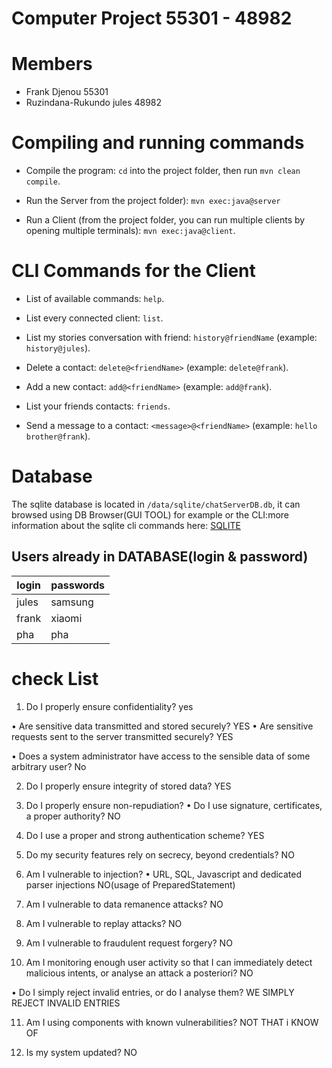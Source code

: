 # Computer Project 55301 - 48982

# Members

- Frank Djenou 55301
- Ruzindana-Rukundo jules 48982



# Compiling and running commands

- Compile the program: `cd` into the project folder, then run `mvn clean compile`.

- Run the Server from the project folder): `mvn exec:java@server`

- Run a Client (from the project folder, you can run multiple clients by opening multiple terminals): `mvn exec:java@client`.

#  CLI Commands for the Client

- List of available commands: `help`.

- List every connected client: `list`.

- List my stories conversation with friend: `history@friendName`  (example: `history@jules`).

- Delete a contact: `delete@<friendName>` (example: `delete@frank`).

- Add a new contact: `add@<friendName>` (example: `add@frank`).

- List your friends contacts: `friends`.

- Send a message to a contact: `<message>@<friendName>` (example: `hello brother@frank`).

# Database

The sqlite database is located in `/data/sqlite/chatServerDB.db`, it can browsed using DB Browser(GUI TOOL) for example
or the CLI:more information about the sqlite cli commands here:
[SQLITE](https://www.sqlite.org/cli.html/) 



## Users already in DATABASE(login & password)

| login         | passwords    
| ------------- |-------------|
| jules         |samsung| 
| frank        |xiaomi   |   
| pha           | pha      |   


# check List 


1. Do I properly ensure confidentiality?
yes

• Are sensitive data transmitted and stored securely?
YES
• Are sensitive requests sent to the server transmitted securely?
YES

• Does a system administrator have access to the sensible data of some arbitrary user?
No

2. Do I properly ensure integrity of stored data?
YES

3. Do I properly ensure non-repudiation?
• Do I use signature, certificates, a proper authority?
NO
4. Do I use a proper and strong authentication scheme?
YES
5. Do my security features rely on secrecy, beyond credentials?
NO

6. Am I vulnerable to injection?
• URL, SQL, Javascript and dedicated parser injections
NO(usage of PreparedStatement)

7. Am I vulnerable to data remanence attacks?
NO

8. Am I vulnerable to replay attacks?
NO

9. Am I vulnerable to fraudulent request forgery?
NO

10. Am I monitoring enough user activity so that I can immediately detect malicious intents,
or analyse an attack a posteriori?
NO

• Do I simply reject invalid entries, or do I analyse them?
  WE SIMPLY REJECT INVALID ENTRIES

11. Am I using components with known vulnerabilities?
NOT THAT i KNOW OF

12. Is my system updated?
NO
 




